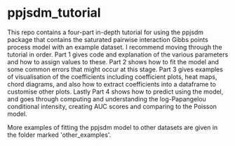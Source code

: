 # ppjsdm_tutorial
This repo contains a four-part in-depth tutorial for using the ppjsdm package that contains the saturated pairwise interaction Gibbs points process model with an example dataset.
I recommend moving through the tutorial in order. Part 1 gives code and explanation of the various parameters and how to assign values to these. Part 2 shows how to fit the model and some common errors that might occur at this stage. Part 3 gives examples of visualisation of the coefficients including coefficient plots, heat maps, chord diagrams, and also how to extract coefficients into a dataframe to customise other plots. Lastly Part 4 shows how to predict using the model, and goes through computing and understanding the log-Papangelou conditional intensity, creating AUC scores and comparing to the Poisson model. 

More examples of fitting the ppjsdm model to other datasets are given in the folder marked 'other_examples'.
